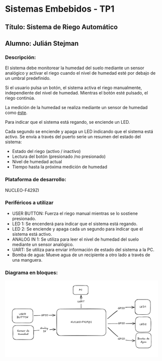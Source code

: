 # Sistemas Embebidos - TP1
## Título: Sistema de Riego Automático
## Alumno: Julián Stejman

### Descripción:
El sistema debe monitorear la humedad del suelo mediante un sensor analógico y activar el riego cuando el nivel de humedad esté por debajo de un umbral predefinido.

Si el usuario pulsa un botón, el sistema activa el riego manualmente, independiente del nivel de humedad. Mientras el botón esté pulsado, el riego continúa.

La medición de la humedad se realiza mediante un sensor de humedad como [éste](https://articulo.mercadolibre.com.ar/MLA-912019500-modulo-sensor-de-humedad-de-suelo-tierra-higrometro-arduino-_JM?matt_tool=27348800&matt_word=&matt_source=google&matt_campaign_id=22107887484&matt_ad_group_id=173357593636&matt_match_type=&matt_network=g&matt_device=c&matt_creative=729634821107&matt_keyword=&matt_ad_position=&matt_ad_type=pla&matt_merchant_id=546301794&matt_product_id=MLA912019500&matt_product_partition_id=2394343693421&matt_target_id=pla-2394343693421&cq_src=google_ads&cq_cmp=22107887484&cq_net=g&cq_plt=gp&cq_med=pla&gad_source=1&gclid=CjwKCAjwnPS-BhBxEiwAZjMF0majQV8Qc0__Ft71JBLiJaX5zt01v3b3AZPCyNBwX2q637RYmr514hoCKrgQAvD_BwE).

Para indicar que el sistema está regando, se enciende un LED.

Cada segundo se enciende y apaga un LED indicando que el sistema está activo. Se envía a través del puerto serie un resumen del estado del sistema:
- Estado del riego (activo / inactivo)
- Lectura del botón (presionado /no presionado)
- Nivel de humedad actual
- Tiempo hasta la próxima medición de humedad

### Plataforma de desarrollo: 
NUCLEO-F429ZI
### Periféricos a utilizar

 - USER BUTTON: Fuerza el riego manual mientras se lo sostiene presionado.
 - LED 1: Se encenderá para indicar que el sistema está regando.
 - LED 2: Se enciende y apaga cada un segundo para indicar que el sistema está activo.
 - ANALOG IN 1: Se utiliza para leer el nivel de humedad del suelo mediante un sensor analógico.
 - UART: Se utiliza para enviar información de estado del sistema a la PC.
 - Bomba de agua: Mueve agua de un recipiente a otro lado a través de una manguera. 

### Diagrama en bloques:
![alt text](bloques.png)